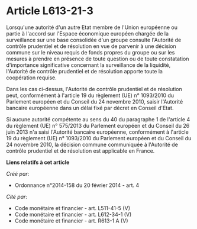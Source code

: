 # Article L613-21-3

Lorsqu'une autorité d'un autre Etat membre de l'Union européenne ou partie à l'accord sur l'Espace économique européen
chargée de la surveillance sur une base consolidée d'un groupe consulte l'Autorité de contrôle prudentiel et de résolution en
vue de parvenir à une décision commune sur le niveau requis de fonds propres du groupe ou sur les mesures à prendre en
présence de toute question ou de toute constatation d'importance significative concernant la surveillance de la liquidité,
l'Autorité de contrôle prudentiel et de résolution apporte toute la coopération requise.

Dans les cas ci-dessus, l'Autorité de contrôle prudentiel et de résolution peut, conformément à l'article 19 du règlement
(UE) n° 1093/2010 du Parlement européen et du Conseil du 24 novembre 2010, saisir l'Autorité bancaire européenne dans un
délai fixé par décret en Conseil d'Etat.

Si aucune autorité compétente au sens du 40 du paragraphe 1 de l'article 4 du règlement (UE) n° 575/2013 du Parlement
européen et du Conseil du 26 juin 2013 n'a saisi l'Autorité bancaire européenne, conformément à l'article 19 du règlement
(UE) n° 1093/2010 du Parlement européen et du Conseil du 24 novembre 2010, la décision commune communiquée à l'Autorité de
contrôle prudentiel et de résolution est applicable en France.

**Liens relatifs à cet article**

_Créé par_:

  - Ordonnance n°2014-158 du 20 février 2014 - art. 4

_Cité par_:

  - Code monétaire et financier - art. L511-41-5 (V)
  - Code monétaire et financier - art. L612-34-1 (V)
  - Code monétaire et financier - art. R613-1 A (V)
